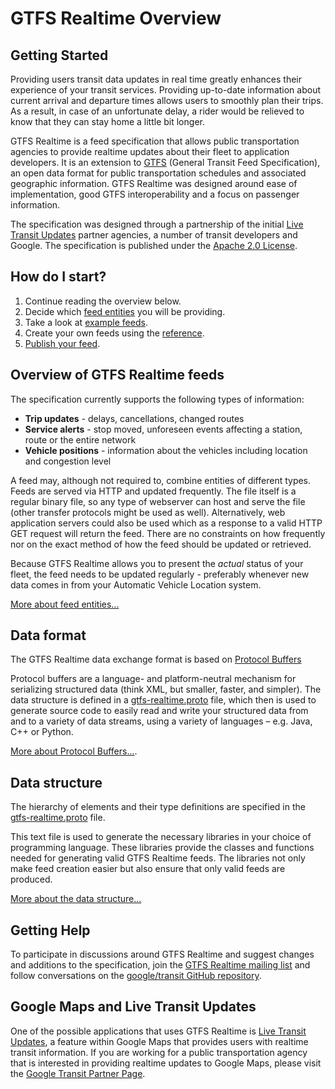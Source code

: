 # GTFS Realtime Overview

## Getting Started

Providing users transit data updates in real time greatly enhances their experience of your transit services. Providing up-to-date information about current arrival and departure times allows users to smoothly plan their trips. As a result, in case of an unfortunate delay, a rider would be relieved to know that they can stay home a little bit longer.

GTFS Realtime is a feed specification that allows public transportation agencies to provide realtime updates about their fleet to application developers. It is an extension to [GTFS](../schedule/reference) (General Transit Feed Specification), an open data format for public transportation schedules and associated geographic information. GTFS Realtime was designed around ease of implementation, good GTFS interoperability and a focus on passenger information.

The specification was designed through a partnership of the initial [Live Transit Updates](https://developers.google.com/transit/google-transit#LiveTransitUpdates) partner agencies, a number of transit developers and Google. The specification is published under the [Apache 2.0 License](http://www.apache.org/licenses/LICENSE-2.0.html).

## How do I start?

1.  Continue reading the overview below.
2.  Decide which [feed entities](feed-entities) you will be providing.
3.  Take a look at [example feeds](feed-examples).
4.  Create your own feeds using the [reference](reference).
5.  [Publish your feed](best-practices/#feed-publishing-general-practices).

## Overview of GTFS Realtime feeds

The specification currently supports the following types of information:

*   **Trip updates** - delays, cancellations, changed routes
*   **Service alerts** - stop moved, unforeseen events affecting a station, route or the entire network
*   **Vehicle positions** - information about the vehicles including location and congestion level

A feed may, although not required to, combine entities of different types. Feeds are served via HTTP and updated frequently. The file itself is a regular binary file, so any type of webserver can host and serve the file (other transfer protocols might be used as well). Alternatively, web application servers could also be used which as a response to a valid HTTP GET request will return the feed. There are no constraints on how frequently nor on the exact method of how the feed should be updated or retrieved.

Because GTFS Realtime allows you to present the _actual_ status of your fleet, the feed needs to be updated regularly - preferably whenever new data comes in from your Automatic Vehicle Location system.

[More about feed entities...](feed-entities)

## Data format

The GTFS Realtime data exchange format is based on [Protocol Buffers](https://developers.google.com/protocol-buffers/)

Protocol buffers are a language- and platform-neutral mechanism for serializing structured data (think XML, but smaller, faster, and simpler). The data structure is defined in a [gtfs-realtime.proto](proto) file, which then is used to generate source code to easily read and write your structured data from and to a variety of data streams, using a variety of languages – e.g. Java, C++ or Python.

[More about Protocol Buffers...](https://developers.google.com/protocol-buffers/).

## Data structure

The hierarchy of elements and their type definitions are specified in the [gtfs-realtime.proto](proto) file.

This text file is used to generate the necessary libraries in your choice of programming language. These libraries provide the classes and functions needed for generating valid GTFS Realtime feeds. The libraries not only make feed creation easier but also ensure that only valid feeds are produced.

[More about the data structure...](reference)

## Getting Help

To participate in discussions around GTFS Realtime and suggest changes and additions to the specification, join the [GTFS Realtime mailing list](http://groups.google.com/group/gtfs-realtime) and follow conversations on the [google/transit GitHub repository](https://github.com/google/transit).

## Google Maps and Live Transit Updates

One of the possible applications that uses GTFS Realtime is [Live Transit Updates](https://developers.google.com/transit/google-transit#LiveTransitUpdates), a feature within Google Maps that provides users with realtime transit information. If you are working for a public transportation agency that is interested in providing realtime updates to Google Maps, please visit the [Google Transit Partner Page](http://maps.google.com/help/maps/transit/partners/live-updates.html).
